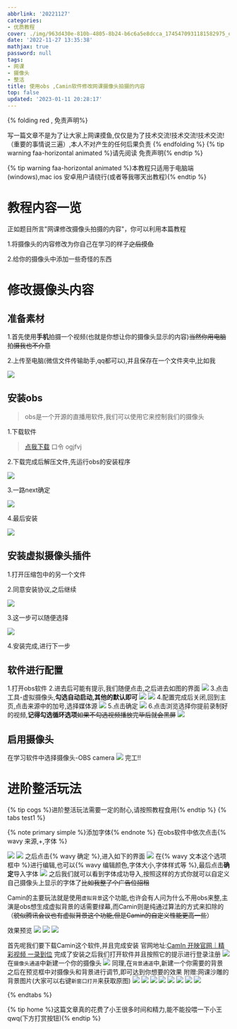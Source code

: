 ```yaml
---
abbrlink: '20221127'
categories:
- 优质教程
cover: ./img/963d430e-810b-4805-8b24-b6c6a5e8dcca_1745470931181582975_origin~tplv-a9rns2rl98-image-dark-watermark_compressed.png
date: '2022-11-27 13:35:38'
mathjax: true
password: null
tags:
- 网课
- 摄像头
- 整活
title: 使用obs ,Camin软件修改网课摄像头拍摄的内容
top: false
updated: '2023-01-11 20:28:17'
---
```

{% folding red , 免责声明%}

写一篇文章不是为了让大家上网课摸鱼,仅仅是为了技术交流!技术交流!技术交流!（重要的事情说三遍）,本人不对产生的任何后果负责
{% endfolding %}
{% tip warning faa-horizontal animated %}请先阅读 免责声明{% endtip %}

{% tip warning faa-horizontal animated %}本教程只适用于电脑端(windows),mac ios 安卓用户请绕行(或者等我哪天出教程){% endtip %}

# 教程内容一览

正如题目所言"网课修改摄像头拍摄的内容"，你可以利用本篇教程

1.将摄像头的内容修改为你自己在学习的样子~~之后摸鱼~~

2.给你的摄像头中添加一些奇怪的东西

# 修改摄像头内容

## 准备素材

1.首先使用**手机**拍摄一个视频(也就是你想让你的摄像头显示的内容)~~当然你用电脑拍摄我也不介意~~

2.上传至电脑(微信文件传输助手,qq都可以),并且保存在一个文件夹中,比如我

![](https://bu.dusays.com/2023/07/19/64b7eba90c7c0.webp)

## 安装obs

> obs是一个开源的直播用软件,我们可以使用它来控制我们的摄像头

1.下载软件

> [点我下载](https://cowtransfer.com/s/3f2d28e9d28243) 口令 ogjfvj

2.下载完成后解压文件,先运行obs的安装程序

![](https://bu.dusays.com/2023/07/21/64b9f31766412.webp)

3.一路next确定

![](https://bu.dusays.com/2023/07/21/64b9f3a4abb4f.webp)

4.最后安装

![](https://bu.dusays.com/2023/07/21/64b9f3b37ee4f.webp)

## 安装虚拟摄像头插件

1.打开压缩包中的另一个文件

2.同意安装协议,之后继续

![](https://bu.dusays.com/2023/07/21/64b9f3c07bc3b.webp)

3.这一步可以随便选择

![](https://bu.dusays.com/2023/07/21/64b9f3cff20a3.webp)

4.安装完成,进行下一步

## 软件进行配置

1.打开obs软件
2.进去后可能有提示,我们随便点击,之后进去如图的界面
![](https://bu.dusays.com/2023/07/21/64b9f3f78c479.webp)
3.点击工具-虚拟摄像头,**勾选自动启动,其他的默认即可**
![](https://bu.dusays.com/2023/07/21/64b9f40722ab0.webp)
![](https://bu.dusays.com/2023/07/21/64b9f418cc83f.webp)
4.配置完成后关闭,回到主页,点击来源中的加号,选择媒体源
![](https://bu.dusays.com/2023/07/21/64b9f42c08cb2.webp)
5.点击确定
![](https://bu.dusays.com/2023/07/21/64b9f43c70987.webp)
6.点击浏览选择你提前录制好的视频,**记得勾选循环选项**~~如果不勾选视频播放完毕后就会黑屏~~
![](https://bu.dusays.com/2023/07/21/64b9f457b6a0f.webp)

## 启用摄像头

在学习软件中选择摄像头-OBS camera
![](https://bu.dusays.com/2023/07/21/64b9f46912162.webp)
完工!!

# 进阶整活玩法

{% tip cogs %}进阶整活玩法需要一定的耐心,请按照教程食用{% endtip %}
{% tabs test1 %}

<!-- tab obs进阶整活玩法-->

{% note primary simple %}添加字体{% endnote %}
在obs软件中依次点击{% wavy 来源,+,字体 %}

![](https://bu.dusays.com/2023/07/21/64b9f47bbe17e.webp)
![](https://bu.dusays.com/2023/07/21/64b9f48b71545.webp)
之后点击{% wavy 确定 %},进入如下的界面
![](https://bu.dusays.com/2023/07/21/64b9f49b65a43.webp)
在{% wavy 文本这个选项框中 %}进行编辑,也可以{% wavy 编辑颜色,字体大小,字体样式等 %},最后点击**确定**导入字体
![](https://bu.dusays.com/2023/07/21/64b9f4aa95496.webp)
之后我们就可以看到字体成功导入,按照这样的方式你就可以自定义自己摄像头上显示的字体了~~比如我整了个广告位招租~~

<!-- endtab -->

<!-- tab Camin进阶整活玩法 -->

Camin的主要玩法就是使用`虚拟背景`这个功能,也许会有人问为什么不用obs来整,主演是obs想生成虚拟背景的话需要绿幕,而Camin则是纯通过算法的方式来扣除的（~~貌似腾讯会议也有虚拟背景这个功能,但是Camin的自定义性能更高一些~~）

效果预览
![](https://bu.dusays.com/2023/07/21/64b9f4b6a6316.webp)
![](https://bu.dusays.com/2023/07/21/64b9f4c73549c.webp)
![](https://bu.dusays.com/2023/07/21/64b9f4d52baab.webp)

首先呢我们要下载Camin这个软件,并且完成安装
官网地址:[CamIn 开映官网｜精彩视频 一录到位](https://www.camin.cn/)
完成了安装之后我们打开软件并且按照它的提示进行登录注册
![](https://bu.dusays.com/2023/07/21/64b9f4f72a53b.webp)
在`摄像头通道`中新建一个你的摄像头
![](https://bu.dusays.com/2023/07/21/64b9f504c38e4.webp)
同理,在`背景通道`中,新建一个你需要的背景
之后在预览框中对摄像头和背景进行调节,即可达到你想要的效果
附赠:网课沙雕的背景图片(大家可以右键`新窗口打开`来获取原图)
![](https://bu.dusays.com/2023/07/21/64b9f511ca508.webp)
![](https://bu.dusays.com/2023/07/21/64b9f5268fb65.webp)
![](https://bu.dusays.com/2023/07/21/64b9f54c3eae7.webp)
![](https://bu.dusays.com/2023/07/21/64b9f556c04ea.webp)
![](https://bu.dusays.com/2023/07/21/64b9f561ccf27.webp)
![](https://bu.dusays.com/2023/07/21/64b9f56c626d2.webp)
![](https://bu.dusays.com/2023/07/21/64b9f57a3dc47.webp)
![](https://bu.dusays.com/2023/07/21/64b9f53a1c75b.webp)

<!-- endtab -->

{% endtabs %}

{% tip home %}这篇文章真的花费了小王很多时间和精力,能不能投喂一下小王qwq(下方打赏按钮){% endtip %}

